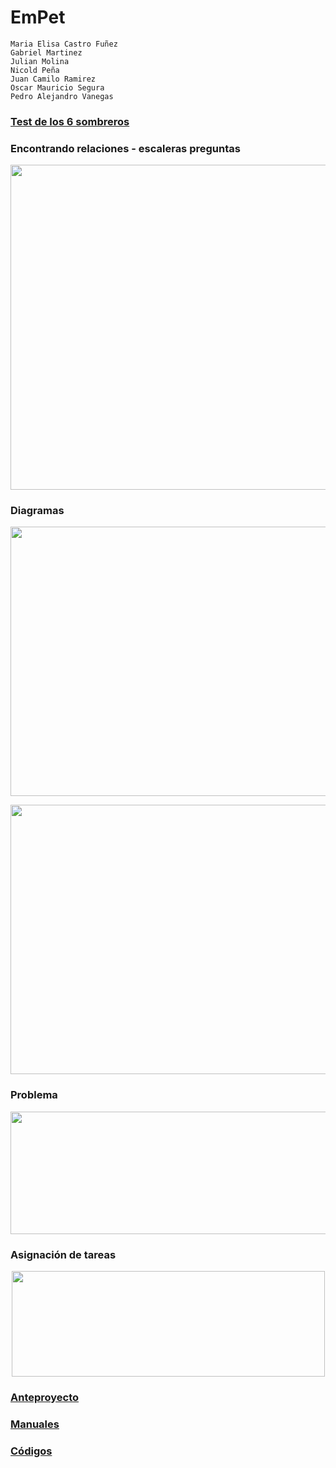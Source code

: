 # EmPet
```
Maria Elisa Castro Fuñez 
Gabriel Martinez
Julian Molina 
Nicold Peña 
Juan Camilo Ramirez
Oscar Mauricio Segura 
Pedro Alejandro Vanegas 
```


### [Test de los 6 sombreros](https://github.com/pavanegasg/Sistemas-Embebidos/tree/master/Documentos/Test%20de%20los%206%20sombreros)

### Encontrando relaciones - escaleras preguntas

<p align="center">
<img src="https://raw.githubusercontent.com/pavanegasg/Sistemas-Embebidos/master/Documentos/ideas.png" width="831" height="520">
</p>

### Diagramas 


<p align="center">
<img src="https://raw.githubusercontent.com/pavanegasg/Sistemas-Embebidos/master/Documentos/diagrama1.jpeg" width="768" height="431">
</p>


<p align="center">
<img src="https://raw.githubusercontent.com/pavanegasg/Sistemas-Embebidos/master/Documentos/diagrama2.jpeg" width="768" height="431">
</p>

### Problema 


<p align="center">
<img src="https://raw.githubusercontent.com/pavanegasg/Sistemas-Embebidos/master/Documentos/problema.png" width="562" height="196">
</p>

### Asignación de tareas 


<p align="center">
<img src="https://raw.githubusercontent.com/pavanegasg/Sistemas-Embebidos/master/Documentos/asignacion.PNG" width="501" height="169">
</p>

### [Anteproyecto](https://github.com/pavanegasg/Sistemas-Embebidos/blob/master/Documentos/Anteproyecto_embebidos.pdf) 

### [Manuales](https://github.com/pavanegasg/Sistemas-Embebidos/tree/master/Manuales)

### [Códigos](https://github.com/pavanegasg/Sistemas-Embebidos/tree/master/Códigos)
